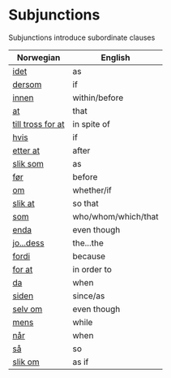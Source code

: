 # Subjunctions

Subjunctions introduce subordinate clauses

| Norwegian | English |
| --- | --- |
| [idet](https://www.ordnett.no/search?language=no&phrase=idet) | as |
| [dersom](https://www.ordnett.no/search?language=no&phrase=dersom) | if |
| [innen](https://www.ordnett.no/search?language=no&phrase=innen) | within/before |
| [at](https://www.ordnett.no/search?language=no&phrase=at) | that |
| [till tross for at](https://www.ordnett.no/search?language=no&phrase=till%20tross%20for%20at) | in spite of |
| [hvis](https://www.ordnett.no/search?language=no&phrase=hvis) | if |
| [etter at](https://www.ordnett.no/search?language=no&phrase=etter%20at) | after |
| [slik som](https://www.ordnett.no/search?language=no&phrase=slik%20som) | as |
| [før](https://www.ordnett.no/search?language=no&phrase=før) | before |
| [om](https://www.ordnett.no/search?language=no&phrase=om) | whether/if |
| [slik at](https://www.ordnett.no/search?language=no&phrase=slik%20at) | so that |
| [som](https://www.ordnett.no/search?language=no&phrase=som) | who/whom/which/that |
| [enda](https://www.ordnett.no/search?language=no&phrase=enda) | even though |
| [jo...dess](https://www.ordnett.no/search?language=no&phrase=jo...dess) | the...the |
| [fordi](https://www.ordnett.no/search?language=no&phrase=fordi) | because |
| [for at](https://www.ordnett.no/search?language=no&phrase=for%20at) | in order to |
| [da](https://www.ordnett.no/search?language=no&phrase=da) | when |
| [siden](https://www.ordnett.no/search?language=no&phrase=siden) | since/as |
| [selv om](https://www.ordnett.no/search?language=no&phrase=selv%20om) | even though |
| [mens](https://www.ordnett.no/search?language=no&phrase=mens) | while |
| [når](https://www.ordnett.no/search?language=no&phrase=når) | when |
| [så](https://www.ordnett.no/search?language=no&phrase=så) | so |
| [slik om](https://www.ordnett.no/search?language=no&phrase=slik%20om) | as if |


